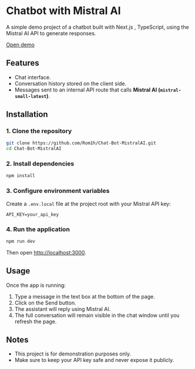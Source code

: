 # Chatbot with Mistral AI

A simple demo project of a chatbot built with Next.js , TypeScript, using the Mistral AI API to generate responses.  

[Open demo](https://chat-bot-mistral-ai.vercel.app/)

## Features
- Chat interface.  
- Conversation history stored on the client side.  
- Messages sent to an internal API route that calls **Mistral AI (`mistral-small-latest`)**.  

## Installation

### 1. Clone the repository
```bash
git clone https://github.com/Rom1h/Chat-Bot-MistralAI.git
cd Chat-Bot-MistralAI
```

### 2. Install dependencies
```bash
npm install
```

### 3. Configure environment variables
Create a `.env.local` file at the project root with your Mistral API key:

```
API_KEY=your_api_key
```

### 4. Run the application
```bash
npm run dev
```

Then open [http://localhost:3000](http://localhost:3000).

## Usage
Once the app is running:

1. Type a message in the text box at the bottom of the page.  
2. Click on the Send button.  
3. The assistant will reply using Mistral AI.  
4. The full conversation will remain visible in the chat window until you refresh the page.  

## Notes
- This project is for demonstration purposes only.  
- Make sure to keep your API key safe and never expose it publicly.  
